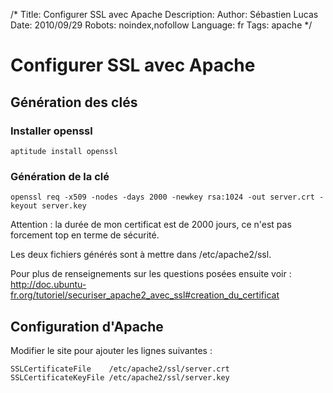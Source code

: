 /*
Title: Configurer SSL avec Apache
Description: 
Author: Sébastien Lucas
Date: 2010/09/29
Robots: noindex,nofollow
Language: fr
Tags: apache
*/
# Configurer SSL avec Apache

## Génération des clés
### Installer openssl

```
aptitude install openssl
```
### Génération de la clé

```
openssl req -x509 -nodes -days 2000 -newkey rsa:1024 -out server.crt -keyout server.key
```
Attention : la durée de mon certificat est de 2000 jours, ce n'est pas forcement top en terme de sécurité.

Les deux fichiers générés sont à mettre dans /etc/apache2/ssl.

Pour plus de renseignements sur les questions posées ensuite voir : http://doc.ubuntu-fr.org/tutoriel/securiser_apache2_avec_ssl#creation_du_certificat
## Configuration d'Apache

Modifier le site pour ajouter les lignes suivantes :
```
SSLCertificateFile    /etc/apache2/ssl/server.crt
SSLCertificateKeyFile /etc/apache2/ssl/server.key
```





